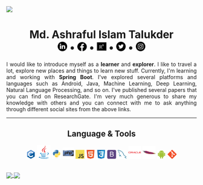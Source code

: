 <img src="images/Streaming.gif">
<h1 align = "center">Md. Ashraful Islam Talukder<br> <a href = "https://www.linkedin.com/in/ashraful-talukder/" title = "Connect with me on LinkedIn"><img src = "images/linkedin.png" width = "25px" height = "25px"></a> • <a href = "https://www.facebook.com/ash.talukder/" title = "find me on Facebook"><img src = "images/facebook-circular-logo.png" width = "25px" height = "24px"></a> • <a href = "https://www.researchgate.net/profile/Md_Talukder11" title = "find me on ResearchGate"><img src = "images/rg.svg" width = "25px" height = "25px"></a> • <a href = "https://twitter.com/ash_talukder" title = "find me on Twitter"><img src = "images/twitter.png" width = "25px" height = "25px"></a> • <a href = "https://www.instagram.com/ashraful_talukder/" title = "Follow me on Instagram"><img src = "images/instagram.png" width = "25px" height = "25px"></a></h1>

<p align = "justify">I would like to introduce myself as a <b>learner</b> and <b>explorer</b>. I like to travel a lot, explore new places and things to learn new stuff. Currently, I'm learning and working with <b>Spring Boot</b>. I've explored several platforms and languages such as Android, Java, Machine Learning, Deep Learning, Natural Language Processing, and so on. I've published several papers that you can find on ResearchGate. I'm very much generous to share my knowledge with others and you can connect with me to ask anything through different social sites from the above links.</p>

---
<h2 align = "center">Language & Tools</h2>
<p align = "center"><img src = "images/language/c-original.svg" title="C" width = "24px"> <img src = "images/language/java-original.svg" title="java" width = "36px"> <img src = "images/language/python-original.svg" title="Python" width = "24px"> <img src = "images/language/php-original.svg" title="php" width = "30px"> <img src = "images/language/javascript-original.svg" title="JavaScript" width = "24px"> <img src = "images/language/html5-original.svg" title="HTML5" width = "24px"> <img src = "images/language/css3-original.svg" title="CSS3" width = "24px"> <img src = "images/language/bootstrap-plain.svg" title="Bootstrap" width = "24px"> <img src = "images/language/mysql-original.svg" title="MySQL" width = "24px"> <img src = "images/language/oracle-original.svg" title="Oracle" width = "34px"> <img src = "images/language/apache-original.svg" title="Apache" width = "34px"> <img src = "images/language/android-original.svg" title="Android" width = "24px">    <img src = "images/language/git-original.svg" title="Git" width = "24px">    </p>

<br>
<a href = "https://github.com/ashraful-talukder/github-readme-stats">
  <img src = "https://github-readme-stats.vercel.app/api/top-langs/?username=ashraful-talukder&layout=compact&theme=vue&langs_count=6" align = "center">
</a>

<a href = "https://github.com/ashraful-talukder/github-readme-stats">
  <img src = "https://github-readme-stats.vercel.app/api?username=ashraful-talukder&show_icons=true&count_private=true&theme=vue" align = "center">
</a>
